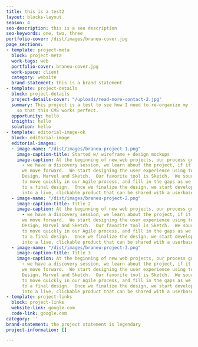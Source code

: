 ```yaml
---
title: this is a test2
layout: blocks-layout
season: 4
seo-description: this is a seo description
seo-keywords: one, two, three
portfolio-cover: /dist/images/braneu-cover.jpg 
page_sections:
- template: project-meta
  block: project-meta
  work-tags: web
  portfolio-cover: braneu-cover.jpg
  work-space: client
  category: website
  brand-statement: this is a brand statement
- template: project-details
  block: project-details
  project-details-cover: "/uploads/read-more-contact-2.jpg"
  summary: This project is a test to see how I need to re-organize my front matter
    so that this CMS works perfect.
  opportunity: hello
  insights: hello
  solution: hello
- template: editorial-image-ok
  block: editorial-image
  editorial-images:
  - image-name: "/dist/images/braneu-project-1.png"
    image-caption-title: Started w/ wireframe + design mockups
    image-caption: At the beginning of new web projects, our process goes like this
      - we have a discovery session, we learn about the project, if it’s a good fit,
      we move forward.  We start designing the user experience using tools like Adobe
      Design, Marvel and Sketch.  Our favorite tool is Sketch.  We source stock photography
      to move quickly in our Agile process, and fill in the gaps as we get closer
      to a final design.  Once we finalize the design, we start developing the mockups
      into a live, clickable product that can be shared with a userbase.
  - image-name: "/dist/images/braneu-project-2.png"
    image-caption-title: Title 2
    image-caption: At the beginning of new web projects, our process goes like this
      - we have a discovery session, we learn about the project, if it’s a good fit,
      we move forward.  We start designing the user experience using tools like Adobe
      Design, Marvel and Sketch.  Our favorite tool is Sketch.  We source stock photography
      to move quickly in our Agile process, and fill in the gaps as we get closer
      to a final design.  Once we finalize the design, we start developing the mockups
      into a live, clickable product that can be shared with a userbase.
  - image-name: "/dist/images/braneu-project-3.png"
    image-caption-title: Title 3
    image-caption: At the beginning of new web projects, our process goes like this
      - we have a discovery session, we learn about the project, if it’s a good fit,
      we move forward.  We start designing the user experience using tools like Adobe
      Design, Marvel and Sketch.  Our favorite tool is Sketch.  We source stock photography
      to move quickly in our Agile process, and fill in the gaps as we get closer
      to a final design.  Once we finalize the design, we start developing the mockups
      into a live, clickable product that can be shared with a userbase.
- template: project-links
  block: project-links
  website-link: google.com
  code-link: google.com
category: ''
brand-statement: the project statement is legendary
project-information: []

---
```

